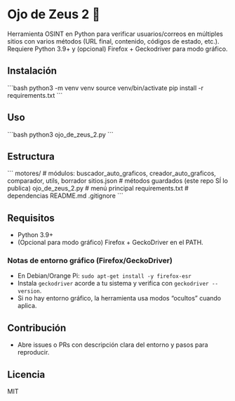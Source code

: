 # Ojo de Zeus 2 🔱

Herramienta OSINT en Python para verificar usuarios/correos en múltiples sitios con varios métodos (URL final, contenido, códigos de estado, etc.). Requiere Python 3.9+ y (opcional) Firefox + Geckodriver para modo gráfico.

## Instalación
\```bash
python3 -m venv venv
source venv/bin/activate
pip install -r requirements.txt
\```

## Uso
\```bash
python3 ojo_de_zeus_2.py
\```

## Estructura
\```
motores/            # módulos: buscador_auto_graficos, creador_auto_graficos, comparador, utils, borrador
sitios.json         # métodos guardados (este repo SÍ lo publica)
ojo_de_zeus_2.py    # menú principal
requirements.txt    # dependencias
README.md
.gitignore
\```

## Requisitos
- Python 3.9+
- (Opcional para modo gráfico) Firefox + GeckoDriver en el PATH.

### Notas de entorno gráfico (Firefox/GeckoDriver)
- En Debian/Orange Pi: `sudo apt-get install -y firefox-esr`
- Instala `geckodriver` acorde a tu sistema y verifica con `geckodriver --version`.
- Si no hay entorno gráfico, la herramienta usa modos “ocultos” cuando aplica.

## Contribución
- Abre issues o PRs con descripción clara del entorno y pasos para reproducir.

## Licencia
MIT
